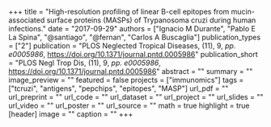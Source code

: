 +++
title = "High-resolution profiling of linear B-cell epitopes from mucin-associated surface proteins (MASPs) of Trypanosoma cruzi during human infections."
date = "2017-09-29"
authors = ["Ignacio M Durante", "Pablo E La Spina", "@santiago", "@fernan", "Carlos A Buscaglia"]
publication_types = ["2"]
publication = "PLOS Neglected Tropical Diseases, (11), 9, _pp. e0005986_, https://doi.org/10.1371/journal.pntd.0005986"
publication_short = "PLOS Negl Trop Dis, (11), 9, _pp. e0005986_, https://doi.org/10.1371/journal.pntd.0005986"
abstract = ""
summary = ""
image_preview = ""
featured = false
projects = ["immunomics"]
tags = ["tcruzi", "antigens", "pepchips", "epitopes", "MASP"]
url_pdf = ""
url_preprint = ""
url_code = ""
url_dataset = ""
url_project = ""
url_slides = ""
url_video = ""
url_poster = ""
url_source = ""
math = true
highlight = true
[header]
image = ""
caption = ""
+++
